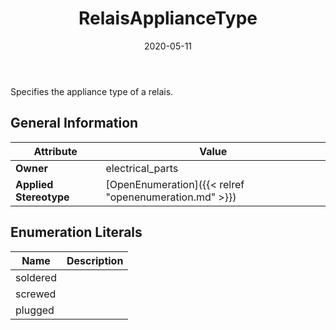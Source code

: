 ﻿---
title: RelaisApplianceType
toc: false
type: specs
date: "2020-05-11"
draft: false
specification: VEC
version: 1.2.0
documentType: "Recommendation"
elementType: Class
classes:
  - RelaisApplianceType
menu_name: vec-1.2.0
---
<p> Specifies the appliance type of a relais.      </p>

## General Information

| Attribute               | Value |
|-------------------------|-------|
| **Owner**               | electrical_parts |
| **Applied Stereotype**  | [OpenEnumeration]({{< relref "openenumeration.md" >}})<br/>  |

## Enumeration Literals
| Name          | **Description** |
|---------------|-----------------|
| soldered |  |
| screwed |  |
| plugged |  |
